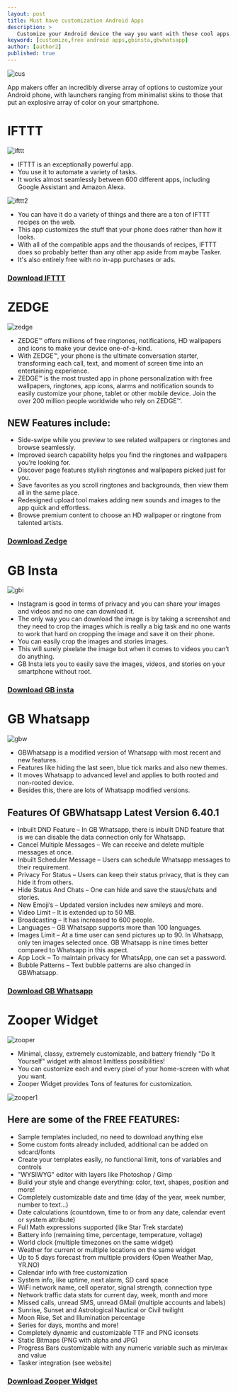 ```yaml
---
layout: post
title: Must have customization Android Apps
description: >
   Customize your Android device the way you want with these cool apps.
keyword: [customize,free android apps,gbinsta,gbwhatsapp]
author: [author2]
published: true
---
```


![cus](/assets/img/blog/cus.jpg)

App makers offer an incredibly diverse array of options to customize your Android phone, with launchers ranging from minimalist skins to those that put an explosive array of color on your smartphone.

# IFTTT

![ifttt](/assets/img/blog/IFTTT.png)

* IFTTT is an exceptionally powerful app.
* You use it to automate a variety of tasks.
* It works almost seamlessly between 600 different apps, including Google Assistant and Amazon Alexa.

![ifttt2](/assets/img/blog/ifttt2.jpg)

* You can have it do a variety of things and there are a ton of IFTTT recipes on the web.
* This app customizes the stuff that your phone does rather than how it looks.
* With all of the compatible apps and the thousands of recipes, IFTTT does so probably better than any other app aside from maybe Tasker.
* It's also entirely free with no in-app purchases or ads.

### [Download IFTTT](https://cll.press/Zaz3H)


# ZEDGE

![zedge](/assets/img/blog/zedge.jpg)

* ZEDGE™ offers millions of free ringtones, notifications, HD wallpapers and icons to make your device one-of-a-kind.
* With ZEDGE™, your phone is the ultimate conversation starter, transforming each call, text, and moment of screen time into an entertaining experience.
* ZEDGE™ is the most trusted app in phone personalization with free wallpapers, ringtones, app icons, alarms and notification sounds to easily customize your phone, tablet or other mobile device. Join the over 200 million people worldwide who rely on ZEDGE™.

## NEW Features include:
* Side-swipe while you preview to see related wallpapers or ringtones and browse seamlessly.
* Improved search capability helps you find the ringtones and wallpapers you’re looking for.
* Discover page features stylish ringtones and wallpapers picked just for you.
* Save favorites as you scroll ringtones and backgrounds, then view them all in the same place.
* Redesigned upload tool makes adding new sounds and images to the app quick and effortless.
* Browse premium content to choose an HD wallpaper or ringtone from talented artists.

### [Download Zedge](https://cll.press/YvsJW)

# GB Insta

![gbi](/assets/img/blog/gbi.jpg)

* Instagram is good in terms of privacy and you can share your images and videos and no one can download it.
* The only way you can download the image is by taking a screenshot and they need to crop the images which is really a big task and no one wants to work that hard on cropping the image and save it on their phone.
* You can easily crop the images and stories images.
* This will surely pixelate the image but when it comes to videos you can’t do anything.
* GB Insta lets you to easily save the images, videos, and stories on your smartphone without root.

### [Download GB insta](https://cll.press/lvYIUe)

# GB Whatsapp

![gbw](/assets/img/blog/gbw.png)

* GBWhatsapp is a modified version of Whatsapp with most recent and new features.
* Features like hiding the last seen, blue tick marks and also new themes.
* It moves Whatsapp to advanced level and applies to both rooted and non-rooted device.  
* Besides this, there are lots of Whatsapp modified versions.

## Features Of GBWhatsapp Latest Version 6.40.1

* Inbuilt DND Feature – In GB Whatsapp, there is inbuilt DND feature that is we can disable the data connection only for Whatsapp.
* Cancel Multiple Messages – We can receive and delete multiple messages at once.
* Inbuilt Scheduler Message – Users can schedule Whatsapp messages to their requirement.
* Privacy For Status – Users can keep their status privacy, that is they can hide it from others.
* Hide Status And Chats – One can hide and save the staus/chats and stories.
* New Emoji’s – Updated version includes new smileys and more.
* Video Limit – It is extended up to 50 MB.
* Broadcasting – It has increased to 600 people.
* Languages – GB Whatsapp supports more than 100 languages.
* Images Limit – At a time user can send pictures up to 90. In Whatsapp, only ten images selected once. GB Whatsapp is nine times better compared to Whatsapp in this aspect.
* App Lock – To maintain privacy for WhatsApp, one can set a password.
* Bubble Patterns – Text bubble patterns are also changed in GBWhatsapp.

### [Download GB Whatsapp](https://cll.press/dF3131)

# Zooper Widget

![zooper](/assets/img/blog/zooper.png)

* Minimal, classy, extremely customizable, and battery friendly "Do It Yourself" widget with almost limitless possibilities!
* You can customize each and every pixel of your home-screen with what you want.
* Zooper Widget provides Tons of features for customization.

![zooper1](/assets/img/blog/zooper1.jpg)


## Here are some of the FREE FEATURES:
- Sample templates included, no need to download anything else
- Some custom fonts already included, additional can be added on sdcard/fonts
- Create your templates easily, no functional limit, tons of variables and controls
- "WYSIWYG" editor with layers like Photoshop / Gimp
- Build your style and change everything: color, text, shapes, position and more!
- Completely customizable date and time (day of the year, week number, number to text...)
- Date calculations (countdown, time to or from any date, calendar event or system attribute)
- Full Math expressions supported (like Star Trek stardate)
- Battery info (remaining time, percentage, temperature, voltage)
- World clock (multiple timezones on the same widget)
- Weather for current or multiple locations on the same widget
- Up to 5 days forecast from multiple providers (Open Weather Map, YR.NO)
- Calendar info with free customization
- System info, like uptime, next alarm, SD card space
- WiFi network name, cell operator, signal strength, connection type
- Network traffic data stats for current day, week, month and more
- Missed calls, unread SMS, unread GMail (multiple accounts and labels)
- Sunrise, Sunset and Astrological Nautical or Civil twilight
- Moon Rise, Set and Illumination percentage
- Series for days, months and more!
- Completely dynamic and customizable TTF and PNG iconsets
- Static Bitmaps (PNG with alpha and JPG)
- Progress Bars customizable with any numeric variable such as min/max and value
- Tasker integration (see website)



### [Download Zooper Widget](https://cll.press/ZDkApxPY)
